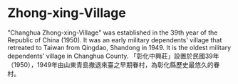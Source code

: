 # Zhong-xing-Village
"Changhua Zhong-xing-Village" was established in the 39th year of the Republic of China (1950). It was an early military dependents' village that retreated to Taiwan from Qingdao, Shandong in 1949. It is the oldest military dependents' village in Changhua County.
「彰化中興莊」設置於民國39年（1950），1949年由山東青島撤退來臺之早期眷村，為彰化縣歷史最悠久的眷村。
